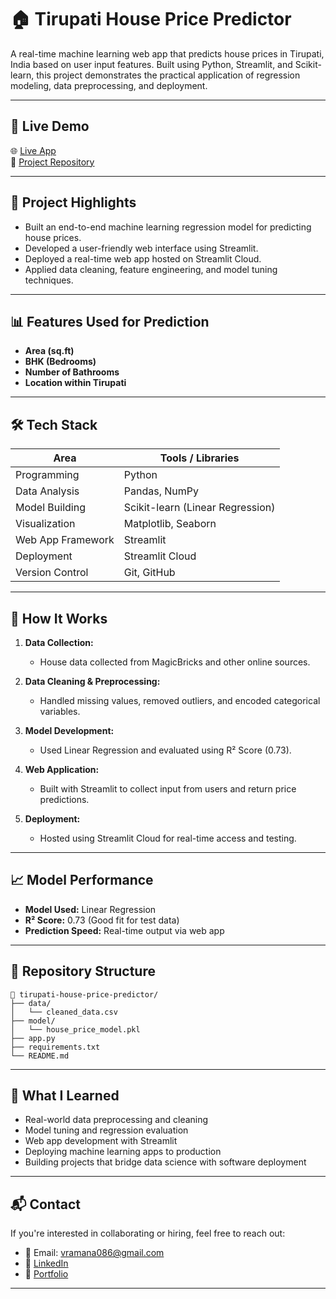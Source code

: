 
# 🏠 Tirupati House Price Predictor

A real-time machine learning web app that predicts house prices in Tirupati, India based on user input features. Built using Python, Streamlit, and Scikit-learn, this project demonstrates the practical application of regression modeling, data preprocessing, and deployment.

---

## 🚀 Live Demo

🌐 [Live App](https://tirupati-house-price-predictor.streamlit.app/)  
📂 [Project Repository](https://github.com/VENKATARAMANA810/tirupati-house-price-predictor)

---

## 📌 Project Highlights

- Built an end-to-end machine learning regression model for predicting house prices.
- Developed a user-friendly web interface using Streamlit.
- Deployed a real-time web app hosted on Streamlit Cloud.
- Applied data cleaning, feature engineering, and model tuning techniques.

---

## 📊 Features Used for Prediction

- **Area (sq.ft)**
- **BHK (Bedrooms)**
- **Number of Bathrooms**
- **Location within Tirupati**

---

## 🛠️ Tech Stack

| Area                | Tools / Libraries                         |
|---------------------|-------------------------------------------|
| Programming         | Python                                    |
| Data Analysis       | Pandas, NumPy                             |
| Model Building      | Scikit-learn (Linear Regression)          |
| Visualization       | Matplotlib, Seaborn                       |
| Web App Framework   | Streamlit                                 |
| Deployment          | Streamlit Cloud                           |
| Version Control     | Git, GitHub                               |

---

## 🔧 How It Works

1. **Data Collection:**  
   - House data collected from MagicBricks and other online sources.

2. **Data Cleaning & Preprocessing:**  
   - Handled missing values, removed outliers, and encoded categorical variables.

3. **Model Development:**  
   - Used Linear Regression and evaluated using R² Score (0.73).

4. **Web Application:**  
   - Built with Streamlit to collect input from users and return price predictions.

5. **Deployment:**  
   - Hosted using Streamlit Cloud for real-time access and testing.

---

## 📈 Model Performance

- **Model Used:** Linear Regression  
- **R² Score:** 0.73 (Good fit for test data)  
- **Prediction Speed:** Real-time output via web app

---

## 📂 Repository Structure

```
📁 tirupati-house-price-predictor/
├── data/
│   └── cleaned_data.csv
├── model/
│   └── house_price_model.pkl
├── app.py
├── requirements.txt
└── README.md
```

---

## 🧠 What I Learned

- Real-world data preprocessing and cleaning
- Model tuning and regression evaluation
- Web app development with Streamlit
- Deploying machine learning apps to production
- Building projects that bridge data science with software deployment

---

## 📬 Contact

If you're interested in collaborating or hiring, feel free to reach out:

- 📧 Email: vramana086@gmail.com  
- 🔗 [LinkedIn](https://linkedin.com/in/svramana1)  
- 🧠 [Portfolio](https://github.com/VENKATARAMANA810)

---
